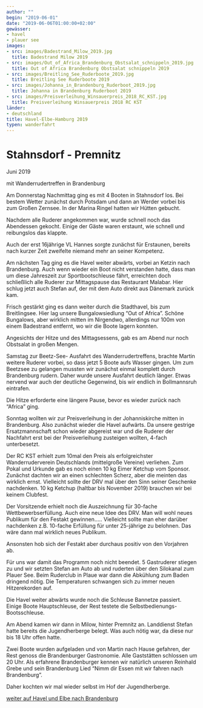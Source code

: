 ```yaml
---
author: ""
begin: "2019-06-01"
date: "2019-06-06T01:00:00+02:00"
gewässer:
- havel
- plauer see
images:
- src: images/Badestrand_Milow_2019.jpg
  title: Badestrand Milow 2019
- src: images/Out_of_Africa_Brandenburg_Obstsalat_schnippeln_2019.jpg
  title: Out of Africa Brandenburg Obstsalat schnippeln 2019
- src: images/Breitling_See_Ruderboote_2019.jpg
  title: Breitling See Ruderboote 2019
- src: images/Johanna_in_Brandenburg_Ruderboot_2019.jpg
  title: Johanna in Brandenburg Ruderboot 2019
- src: images/Preisverleihung_Winsauerpreis_2018_RC_KST.jpg
  title: Preisverleihung Winsauerpreis 2018 RC KST
länder:
- deutschland
title: Havel-Elbe-Hamburg 2019
typen: wanderfahrt
---
```




# Stahnsdorf - Premnitz


Juni 2019

mit Wanderrudertreffen in Brandenburg

Am Donnerstag Nachmittag ging es mit 4 Booten in Stahnsdorf los. Bei bestem Wetter zunächst durch Potsdam und dann an Werder vorbei bis zum Großen Zernsee. In der Marina Ringel hatten wir Hütten gebucht.

Nachdem alle Ruderer angekommen war, wurde schnell noch das Abendessen gekocht. Einige der Gäste waren erstaunt, wie schnell und reibungslos das klappte.

Auch der erst 16jährige VL Hannes sorgte zunächst für Erstaunen, bereits nach kurzer Zeit zweifelte niemand mehr an seiner Kompetenz.

Am nächsten Tag ging es die Havel weiter abwärts, vorbei an Ketzin nach Brandenburg. Auch wenn wieder ein Boot nicht verstanden hatte, dass man um diese Jahreszeit zur Sportbootschleuse fährt, erreichten doch schließlich alle Ruderer zur Mittagspause das Restaurant Malabar. Hier schlug jetzt auch Stefan auf, der mit dem Auto direkt aus Dänemark zurück kam.

Frisch gestärkt ging es dann weiter durch die Stadthavel, bis zum Breitlingsee. Hier lag unsere Bungalowsiedlung “Out of Africa”. Schöne Bungalows, aber wirklich mitten im Nirgendwo, allerdings nur 100m von einem Badestrand entfernt, wo wir die Boote lagern konnten.

Angesichts der Hitze und des Mittagsessens, gab es am Abend nur noch Obstsalat in großen Mengen.

Samstag zur Beetz-See- Ausfahrt des Wanderrudertreffens, brachte Martin weitere Ruderer vorbei, so dass jetzt 5 Boote aufs Wasser gingen. Um zum Beetzsee zu gelangen mussten wir zunächst einmal komplett durch Brandenburg rudern. Daher wurde unsere Ausfahrt deutlich länger. Etwas nervend war auch der deutliche Gegenwind, bis wir endlich in Bollmannsruh eintrafen.

Die Hitze erforderte eine längere Pause, bevor es wieder zurück nach “Africa” ging.

Sonntag wollten wir zur Preisverleihung in der Johanniskirche mitten in Brandenburg. Also zunächst wieder die Havel aufwärts. Da unsere gestrige Ersatzmannschaft schon wieder abgereist war und die Ruderer der Nachfahrt erst bei der Preisverleihung zusteigen wollten, 4-fach unterbesetzt.

Der RC KST erhielt zum 10mal den Preis als erfolgreichster Wanderruderverein Deutschlands (mittelgroße Vereine) verliehen. Zum Pokal und Urkunde gab es noch einen 10 kg Eimer Ketchup vom Sponsor. Zunächst dachten wir an einen schlechten Scherz, aber die meinten das wirklich ernst. Vielleicht sollte der DRV mal über den Sinn seiner Geschenke nachdenken. 10 kg Ketchup (haltbar bis November 2019) brauchen wir bei keinem Clubfest.

Der Vorsitzende erhielt noch die Auszeichnung für 30-fache Wettbewerbserfüllung. Auch eine neue Idee des DRV. Man will wohl neues Publikum für den Festakt gewinnen..... Vielleicht sollte man eher darüber nachdenken z.B. 10-fache Erfüllung für unter 25-jährige zu belohnen. Das wäre dann mal wirklich neues Publikum.

Ansonsten hob sich der Festakt aber durchaus positiv von den Vorjahren ab.

Für uns war damit das Programm noch nicht beendet. 5 Gastruderer stiegen zu und wir setzten Stefan am Auto ab und ruderten über den Silokanal zum Plauer See. Beim Ruderclub in Plaue war dann die Abkühlung zum Baden dringend nötig. Die Temperaturen schwangen sich zu immer neuen Hitzerekorden auf.

Die Havel weiter abwärts wurde noch die Schleuse Bannetze passiert. Einige Boote Hauptschleuse, der Rest testete die Selbstbedienungs- Bootsschleuse.

Am Abend kamen wir dann in Milow, hinter Premnitz an. Landdienst Stefan hatte bereits die Jugendherberge belegt. Was auch nötig war, da diese nur bis 18 Uhr offen hatte.

Zwei Boote wurden aufgeladen und von Martin nach Hause gefahren, der Rest genoss die Brandenburger Gastronomie. Alle Gaststätten schlossen um 20 Uhr. Als erfahrene Brandenburger kennen wir natürlich unseren Reinhald Grebe und sein Brandenburg Lied “Nimm dir Essen mit wir fahren nach Brandenburg”.

Daher kochten wir mal wieder selbst im Hof der Jugendherberge.

[weiter auf Havel und Elbe nach Brandenburg](/berichte/2019/havel-elbe-hamburg_2019)
